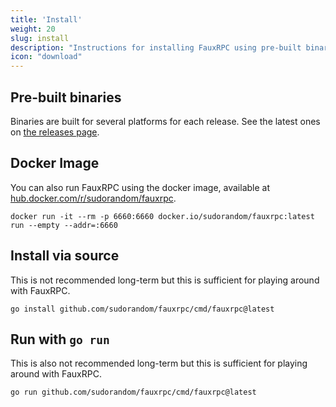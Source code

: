 ```yaml
---
title: 'Install'
weight: 20
slug: install
description: "Instructions for installing FauxRPC using pre-built binaries, Docker, or from source."
icon: "download"
---
```


## Pre-built binaries
Binaries are built for several platforms for each release. See the latest ones on [the releases page](https://github.com/sudorandom/fauxrpc/releases/latest).

## Docker Image
You can also run FauxRPC using the docker image, available at [hub.docker.com/r/sudorandom/fauxrpc](https://hub.docker.com/r/sudorandom/fauxrpc).

```shell
docker run -it --rm -p 6660:6660 docker.io/sudorandom/fauxrpc:latest run --empty --addr=:6660
```

## Install via source
This is not recommended long-term but this is sufficient for playing around with FauxRPC.
```
go install github.com/sudorandom/fauxrpc/cmd/fauxrpc@latest
```

## Run with `go run`
This is also not recommended long-term but this is sufficient for playing around with FauxRPC.
```
go run github.com/sudorandom/fauxrpc/cmd/fauxrpc@latest
```
